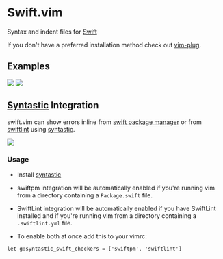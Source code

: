 # Swift.vim

Syntax and indent files for [Swift](https://developer.apple.com/swift/)

If you don't have a preferred installation method check out
[vim-plug](https://github.com/junegunn/vim-plug).

## Examples

![](https://raw.githubusercontent.com/keith/swift.vim/master/screenshots/screen.png)
![](https://raw.githubusercontent.com/keith/swift.vim/master/screenshots/screen2.png)

## [Syntastic](https://github.com/scrooloose/syntastic/) Integration

swift.vim can show errors inline from
[swift package manager](https://github.com/apple/swift-package-manager/)
or from [swiftlint](https://github.com/realm/SwiftLint) using
[syntastic](https://github.com/scrooloose/syntastic/).

![](https://raw.githubusercontent.com/keith/swift.vim/master/screenshots/screen3.png)

### Usage

- Install [syntastic](https://github.com/scrooloose/syntastic/)

- swiftpm integration will be automatically enabled if you're running vim
from a directory containing a `Package.swift` file.

- SwiftLint integration will be automatically enabled if you have
SwiftLint installed and if you're running vim from a directory
containing a `.swiftlint.yml` file.

- To enable both at once add this to your vimrc:

```vim
let g:syntastic_swift_checkers = ['swiftpm', 'swiftlint']
```
